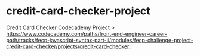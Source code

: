 # credit-card-checker-project
Credit Card Checker Codecademy Project > https://www.codecademy.com/paths/front-end-engineer-career-path/tracks/fecp-javascript-syntax-part-ii/modules/fecp-challenge-project-credit-card-checker/projects/credit-card-checker;
